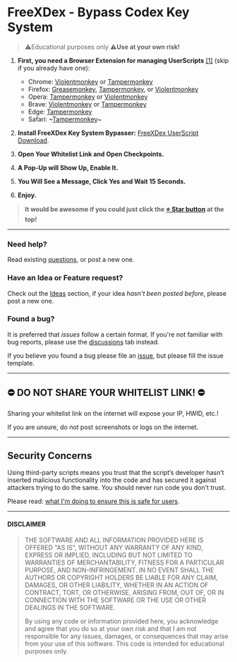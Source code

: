 # FreeXDex - Bypass Codex Key System

> ⚠️Educational purposes only
> ⚠️**Use at your own risk!**

1. **First, you need a Browser Extension for managing UserScripts** [[1]][userscrips_faq] (skip if you already have one):  
   * Chrome: [Violentmonkey][chrome_violentmonkey] or [Tampermonkey][chrome_tampermonkey]
   * Firefox: [Greasemonkey][firefox_greasemonkey], [Tampermonkey][firefox_tampermonkey], or [Violentmonkey][firefox_violentmonkey]  
   * Opera: [Tampermonkey][opera_tampermonkey] or [Violentmonkey][opera_violentmonkey]
   * Brave: [Violentmonkey][chrome_violentmonkey] or [Tampermonkey][chrome_tampermonkey]
   * Edge: [Tampermonkey][edge_tampermonkey]  
   * Safari: ~[Tampermonkey][safari_tampermonkey]~

2. **Install FreeXDex Key System Bypasser:**
<a target="_blank" href="https://www.tampermonkey.net/script_installation.php#url=https://github.com/falpearx/FreeXDex/releases/download/v1.0.0/FreeXDex.user.js">FreeXDex UserScript Download</a>.

4. **Open Your Whitelist Link and Open Checkpoints.**

5. **A Pop-Up will Show Up, Enable It.**

6. **You Will See a Message, Click Yes and Wait 15 Seconds.**

7. **Enjoy.**

> **It would be awesome if you could just click the [⭐️ Star button](https://github.com/falpearx/FreeXDex) at the top!**

----

### Need help?
Read existing [questions][discussions], or post a new one.

### Have an Idea or Feature request?
Check out the [Ideas][ideas] section, if your idea _hasn't been posted before_, please post a new one.

### Found a bug?
It is preferred that _issues_ follow a certain format. If you're not familiar with bug reports, please use the [discussions][discussions] tab instead.

If you believe you found a bug please file an [issue][issues], but please fill the issue template.

----

## ⛔️ DO NOT SHARE YOUR WHITELIST LINK! ⛔️ ##
Sharing your whitelist link on the internet will expose your IP, HWID, etc.!

If you are unsure, do not post screenshots or logs on the internet.

----

## Security Concerns

Using third-party scripts means you trust that the script’s developer hasn’t inserted malicious functionality into the code and has secured it against attackers trying to do the same. You should never run code you don't trust.

Please read: [what I'm doing to ensure this is safe for users][security_policy].

----

#### DISCLAIMER

> THE SOFTWARE AND ALL INFORMATION PROVIDED HERE IS OFFERED "AS IS", WITHOUT ANY WARRANTY OF ANY KIND, EXPRESS OR IMPLIED, INCLUDING BUT NOT LIMITED TO WARRANTIES OF MERCHANTABILITY, FITNESS FOR A PARTICULAR PURPOSE, AND NON-INFRINGEMENT. IN NO EVENT SHALL THE AUTHORS OR COPYRIGHT HOLDERS BE LIABLE FOR ANY CLAIM, DAMAGES, OR OTHER LIABILITY, WHETHER IN AN ACTION OF CONTRACT, TORT, OR OTHERWISE, ARISING FROM, OUT OF, OR IN CONNECTION WITH THE SOFTWARE OR THE USE OR OTHER DEALINGS IN THE SOFTWARE.
>
> By using any code or information provided here, you acknowledge and agree that you do so at your own risk and that I am not responsible for any issues, damages, or consequences that may arise from your use of this software. This code is intended for educational purposes only.


<!-- links -->
  [userscrips_faq]: https://en.wikipedia.org/wiki/Userscript
  [greasyfork_icon]: https://user-images.githubusercontent.com/3372598/166113712-1bc3d654-1342-4f1e-9845-21c3b21524b1.png
  [openuserjs_icon]: https://user-images.githubusercontent.com/3372598/166113714-5a2ede39-8d66-43a8-b5da-8f1897cb3121.png
  [greasyfork_moderation]: https://greasyfork.org/en/moderator_actions

  [issues]: https://github.com/falpearx/FreeXDex/issues
  [issues_open]: https://github.com/falpearx/FreeXDex/issues
  [issues_closed]: https://github.com/falpearx/FreeXDex/issues
  [prs]: https://github.com/falpearx/FreeXDex/pulls
  [pr_open]: https://github.com/falpearx/FreeXDex/pulls
  [prs_closed]: https://github.com/falpearx/FreeXDex/pulls
  [forks]: https://github.com/falpearx/FreeXDex/network/members

  [wiki]: https://github.com/falpearx/FreeXDex/wiki
  [discussions]: https://github.com/falpearx/FreeXDex/discussions
  [ideas]: https://github.com/falpearx/FreeXDex/discussions/categories/2-ideas
  [questions]: https://github.com/falpearx/FreeXDex/discussions/categories/1-questions-answers
  [security_policy]: https://github.com/falpearx/FreeXDex/wiki/Security-Policy

<!-- Extensions -->
  [chrome_violentmonkey]: https://chrome.google.com/webstore/detail/violent-monkey/jinjaccalgkegednnccohejagnlnfdag
  [chrome_tampermonkey]: https://chrome.google.com/webstore/detail/tampermonkey/dhdgffkkebhmkfjojejmpbldmpobfkfo
  [firefox_greasemonkey]: https://addons.mozilla.org/firefox/addon/greasemonkey/
  [firefox_tampermonkey]: https://addons.mozilla.org/firefox/addon/tampermonkey/
  [firefox_violentmonkey]: https://addons.mozilla.org/firefox/addon/violentmonkey/
  [safari_tampermonkey]: https://github.com/victornpb/undiscord/issues/91#issuecomment-654514364
  [edge_tampermonkey]: https://microsoftedge.microsoft.com/addons/detail/tampermonkey/iikmkjmpaadaobahmlepeloendndfphd
  [opera_tampermonkey]: https://addons.opera.com/extensions/details/tampermonkey-beta/
  [opera_violentmonkey]: https://addons.opera.com/extensions/details/violent-monkey/
  
